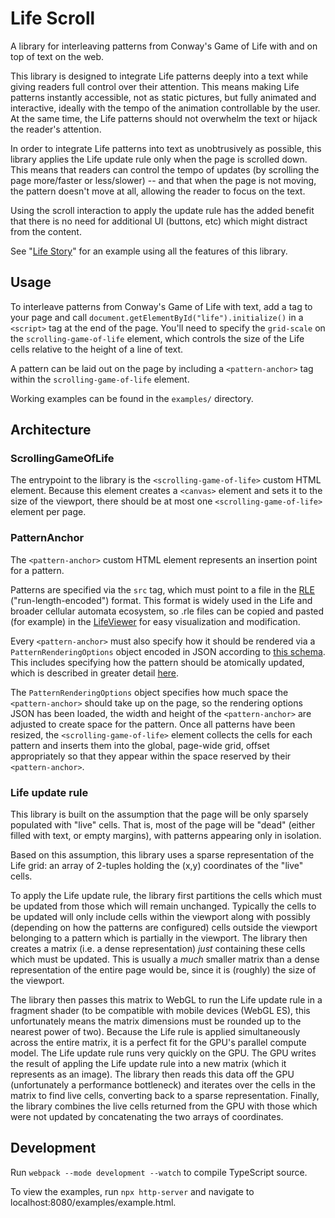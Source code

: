 # Life Scroll

A library for interleaving patterns from Conway's Game of Life with and on top of text on the web.

This library is designed to integrate Life patterns deeply into a text while giving readers full control over their attention. This means making Life patterns instantly accessible, not as static pictures, but fully animated and interactive, ideally with the tempo of the animation controllable by the user. At the same time, the Life patterns should not overwhelm the text or hijack the reader's attention.

In order to integrate Life patterns into text as unobtrusively as possible, this library applies the Life update rule only when the page is scrolled down. This means that readers can control the tempo of updates (by scrolling the page more/faster or less/slower) -- and that when the page is not moving, the pattern doesn't move at all, allowing the reader to focus on the text.

Using the scroll interaction to apply the update rule has the added benefit that there is no need for additional UI (buttons, etc) which might distract from the content.

See "[Life Story](http://justinmanley.work/projects/lifestory/version/1)" for an example using all the features of this library.

## Usage

To interleave patterns from Conway's Game of Life with text, add a <scrolling-game-of-life id="life"> tag to your page and call `document.getElementById("life").initialize()` in a `<script>` tag at the end of the page. You'll need to specify the `grid-scale` on the `scrolling-game-of-life` element, which controls the size of the Life cells relative to the height of a line of text.

A pattern can be laid out on the page by including a `<pattern-anchor>` tag within the `scrolling-game-of-life` element.

Working examples can be found in the `examples/` directory.

## Architecture

### ScrollingGameOfLife

The entrypoint to the library is the `<scrolling-game-of-life>` custom HTML element. Because this element creates a `<canvas>` element and sets it to the size of the viewport, there should be at most one `<scrolling-game-of-life>` element per page.

### PatternAnchor

The `<pattern-anchor>` custom HTML element represents an insertion point for a pattern.

Patterns are specified via the `src` tag, which must point to a file in the [RLE](https://conwaylife.com/wiki/Run_Length_Encoded) ("run-length-encoded") format. This format is widely used in the Life and broader cellular automata ecosystem, so .rle files can be copied and pasted (for example) in the [LifeViewer](https://lazyslug.com/lifeviewer/) for easy visualization and modification.

Every `<pattern-anchor>` must also specify how it should be rendered via a `PatternRenderingOptions` object encoded in JSON according to [this schema](https://github.com/justinmanley/lifescroll/blob/main/src/life/pattern-rendering-options/pattern-rendering-options.ts#L8). This includes specifying how the pattern should be atomically updated, which is described in greater detail [here](https://justinmanley.work/projects/lifestory/technical-challenges).

The `PatternRenderingOptions` object specifies how much space the `<pattern-anchor>` should take up on the page, so the rendering options JSON has been loaded, the width and height of the `<pattern-anchor>` are adjusted to create space for the pattern. Once all patterns have been resized, the `<scrolling-game-of-life>` element collects the cells for each pattern and inserts them into the global, page-wide grid, offset appropriately so that they appear within the space reserved by their `<pattern-anchor>`.

### Life update rule

This library is built on the assumption that the page will be only sparsely populated with "live" cells. That is, most of the page will be "dead" (either filled with text, or empty margins), with patterns appearing only in isolation.

Based on this assumption, this library uses a sparse representation of the Life grid: an array of 2-tuples holding the (x,y) coordinates of the "live" cells.

To apply the Life update rule, the library first partitions the cells which must be updated from those which will remain unchanged. Typically the cells to be updated will only include cells within the viewport along with possibly (depending on how the patterns are configured) cells outside the viewport belonging to a pattern which is partially in the viewport. The library then creates a matrix (i.e. a dense representation) _just_ containing these cells which must be updated. This is usually a _much_ smaller matrix than a dense representation of the entire page would be, since it is (roughly) the size of the viewport.

The library then passes this matrix to WebGL to run the Life update rule in a fragment shader (to be compatible with mobile devices (WebGL ES), this unfortunately means the matrix dimensions must be rounded up to the nearest power of two). Because the Life rule is applied simultaneously across the entire matrix, it is a perfect fit for the GPU's parallel compute model. The Life update rule runs very quickly on the GPU. The GPU writes the result of appling the Life update rule into a new matrix (which it represents as an image). The library then reads this data off the GPU (unfortunately a performance bottleneck) and iterates over the cells in the matrix to find live cells, converting back to a sparse representation. Finally, the library combines the live cells returned from the GPU with those which were not updated by concatenating the two arrays of coordinates.

## Development

Run `webpack --mode development --watch` to compile TypeScript source.

To view the examples, run `npx http-server` and navigate to localhost:8080/examples/example.html.

